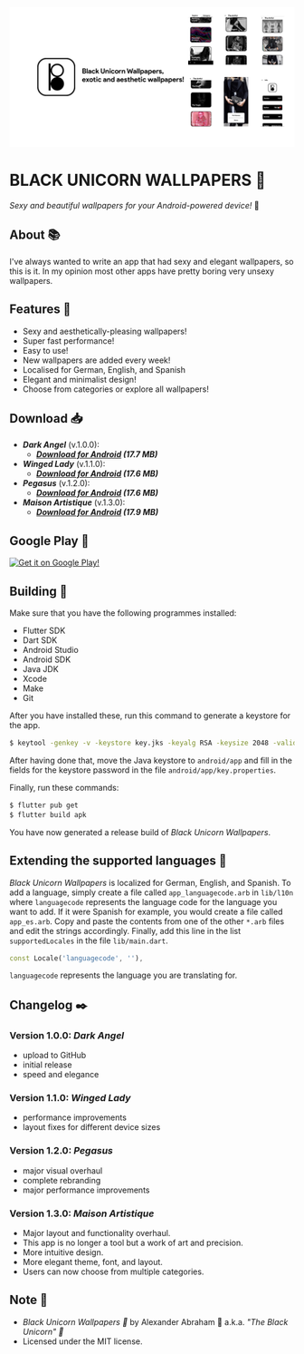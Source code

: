 <p align="center">
 <img src="https://github.com/iamtheblackunicorn/Buwa/raw/main/assets/images/banner.png"/>
</p>

# BLACK UNICORN WALLPAPERS :black_heart:

*Sexy and beautiful wallpapers for your Android-powered device!* :black_heart:

## About :books:

I've always wanted to write an app that had sexy and elegant wallpapers, so this is it. In my opinion most other apps have pretty
boring very unsexy wallpapers.

## Features :test_tube:

- Sexy and aesthetically-pleasing wallpapers!
- Super fast performance!
- Easy to use!
- New wallpapers are added every week!
- Localised for German, English, and Spanish
- Elegant and minimalist design!
- Choose from categories or explore all wallpapers!

## Download :inbox_tray:

- ***Dark Angel*** (v.1.0.0):
  - ***[Download for Android](https://github.com/iamtheblackunicorn/Buwa/releases/download/v.1.0.0/Buwa-v1.0.0-DarkAngel-Release.apk) (17.7 MB)***
- ***Winged Lady*** (v.1.1.0):
  - ***[Download for Android](https://github.com/iamtheblackunicorn/Buwa/releases/download/v.1.1.0/Buwa-v1.1.0-WingedLady-Release.apk) (17.6 MB)***
- ***Pegasus*** (v.1.2.0):
  - ***[Download for Android](https://github.com/iamtheblackunicorn/Buwa/releases/download/v.1.2.0/Buwa-v1.2.0-Pegasus-Release.apk) (17.6 MB)***
- ***Maison Artistique*** (v.1.3.0):
  - ***[Download for Android](https://github.com/iamtheblackunicorn/Buwa/releases/download/v.1.3.0/Buwa-v1.3.0-MaisonArtistique-Release.apk) (17.9 MB)***

## Google Play :robot:

[![Get it on Google Play!](https://blckunicorn.art/assets/images/static/GooglePlayDownload.png)](https://play.google.com/store/apps/details?id=com.blackunicorn.buwa)

## Building :hammer:

Make sure that you have the following programmes installed:

- Flutter SDK
- Dart SDK
- Android Studio
- Android SDK
- Java JDK
- Xcode
- Make
- Git

After you have installed these, run this command to generate a keystore for the app.

```bash
$ keytool -genkey -v -keystore key.jks -keyalg RSA -keysize 2048 -validity 10000 -alias key
```

After having done that, move the Java keystore to `android/app` and fill in the fields for the keystore password in the file `android/app/key.properties`.

Finally, run these commands:

```bash
$ flutter pub get
$ flutter build apk
```

You have now generated a release build of *Black Unicorn Wallpapers*.

## Extending the supported languages :book:

*Black Unicorn Wallpapers* is localized for German, English, and Spanish. To add a language, simply create a file called `app_languagecode.arb` in `lib/l10n` where `languagecode` represents the language code for the language you want to add. If it were Spanish for example, you would create a file called `app_es.arb`.
Copy and paste the contents from one of the other `*.arb` files and edit the strings accordingly.
Finally, add this line in the list `supportedLocales` in the file `lib/main.dart`.

```dart
const Locale('languagecode', ''),
```

`languagecode` represents the language you are translating for.

## Changelog :black_nib:

### Version 1.0.0: ***Dark Angel***

- upload to GitHub
- initial release
- speed and elegance

### Version 1.1.0: ***Winged Lady***

- performance improvements
- layout fixes for different device sizes

### Version 1.2.0: ***Pegasus***

- major visual overhaul
- complete rebranding
- major performance improvements

### Version 1.3.0: ***Maison Artistique***

- Major layout and functionality overhaul.
- This app is no longer a tool but a work of art and precision.
- More intuitive design.
- More elegant theme, font, and layout.
- Users can now choose from multiple categories.

## Note :scroll:

- *Black Unicorn Wallpapers :black_heart:* by Alexander Abraham :black_heart: a.k.a. *"The Black Unicorn" :unicorn:*
- Licensed under the MIT license.
